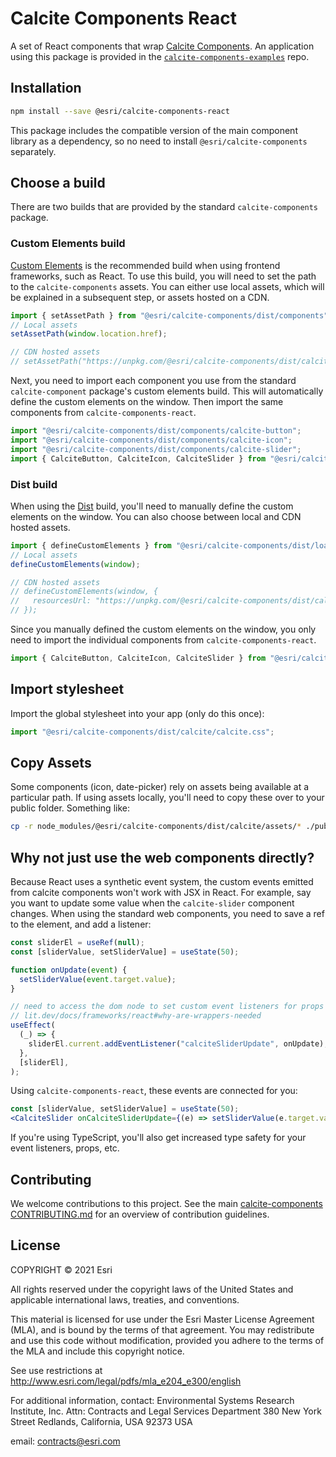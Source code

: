 # Calcite Components React

A set of React components that wrap [Calcite Components](https://developers.arcgis.com/calcite-design-system/components/). An application using this package is provided in the [`calcite-components-examples`](https://github.com/Esri/calcite-components-examples) repo.

## Installation

```sh
npm install --save @esri/calcite-components-react
```

This package includes the compatible version of the main component library as a dependency, so no need to install `@esri/calcite-components` separately.

## Choose a build

There are two builds that are provided by the standard `calcite-components` package.

### Custom Elements build

[Custom Elements](developers.arcgis.com/calcite-design-system/get-started#custom-elements) is the recommended build when using frontend frameworks, such as React. To use this build, you will need to set the path to the `calcite-components` assets. You can either use local assets, which will be explained in a subsequent step, or assets hosted on a CDN.

```jsx
import { setAssetPath } from "@esri/calcite-components/dist/components";
// Local assets
setAssetPath(window.location.href);

// CDN hosted assets
// setAssetPath("https://unpkg.com/@esri/calcite-components/dist/calcite/assets");
```

Next, you need to import each component you use from the standard `calcite-component` package's custom elements build. This will automatically define the custom elements on the window. Then import the same components from `calcite-components-react`.

```jsx
import "@esri/calcite-components/dist/components/calcite-button";
import "@esri/calcite-components/dist/components/calcite-icon";
import "@esri/calcite-components/dist/components/calcite-slider";
import { CalciteButton, CalciteIcon, CalciteSlider } from "@esri/calcite-components-react";
```

### Dist build

When using the [Dist](developers.arcgis.com/calcite-design-system/get-started#distribution) build, you'll need to manually define the custom elements on the window. You can also choose between local and CDN hosted assets.

```jsx
import { defineCustomElements } from "@esri/calcite-components/dist/loader";
// Local assets
defineCustomElements(window);

// CDN hosted assets
// defineCustomElements(window, {
//   resourcesUrl: "https://unpkg.com/@esri/calcite-components/dist/calcite/assets"
// });
```

Since you manually defined the custom elements on the window, you only need to import the individual components from `calcite-components-react`.

```jsx
import { CalciteButton, CalciteIcon, CalciteSlider } from "@esri/calcite-components-react";
```

## Import stylesheet

Import the global stylesheet into your app (only do this once):

```js
import "@esri/calcite-components/dist/calcite/calcite.css";
```

## Copy Assets

Some components (icon, date-picker) rely on assets being available at a particular path. If using assets locally, you'll need to copy these over to your public folder. Something like:

```sh
cp -r node_modules/@esri/calcite-components/dist/calcite/assets/* ./public/assets/
```

## Why not just use the web components directly?

Because React uses a synthetic event system, the custom events emitted from calcite components won't work with JSX in React. For example, say you want to update some value when the `calcite-slider` component changes. When using the standard web components, you need to save a ref to the element, and add a listener:

```jsx
const sliderEl = useRef(null);
const [sliderValue, setSliderValue] = useState(50);

function onUpdate(event) {
  setSliderValue(event.target.value);
}

// need to access the dom node to set custom event listeners for props that aren't strings / numbers
// lit.dev/docs/frameworks/react#why-are-wrappers-needed
useEffect(
  (_) => {
    sliderEl.current.addEventListener("calciteSliderUpdate", onUpdate);
  },
  [sliderEl],
);
```

Using `calcite-components-react`, these events are connected for you:

```jsx
const [sliderValue, setSliderValue] = useState(50);
<CalciteSlider onCalciteSliderUpdate={(e) => setSliderValue(e.target.value)} />;
```

If you're using TypeScript, you'll also get increased type safety for your event listeners, props, etc.

## Contributing

We welcome contributions to this project. See the main [calcite-components CONTRIBUTING.md](../../../../CONTRIBUTING.md) for an overview of contribution guidelines.

## License

COPYRIGHT © 2021 Esri

All rights reserved under the copyright laws of the United States and applicable international laws, treaties, and conventions.

This material is licensed for use under the Esri Master License Agreement (MLA), and is bound by the terms of that agreement. You may redistribute and use this code without modification, provided you adhere to the terms of the MLA and include this copyright notice.

See use restrictions at <http://www.esri.com/legal/pdfs/mla_e204_e300/english>

For additional information, contact: Environmental Systems Research Institute, Inc. Attn: Contracts and Legal Services Department 380 New York Street Redlands, California, USA 92373 USA

email: <contracts@esri.com>
